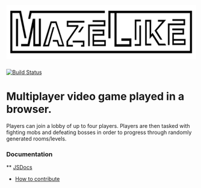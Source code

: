 # ![Mazelike logo](Frontend/img/mazelike_logo.png)
[![Build Status](https://travis-ci.com/MazelikeGame/mazelike.svg?branch=master)](https://travis-ci.com/MazelikeGame/mazelike)

# Multiplayer video game played in a browser.

Players can join a lobby of up to four players. Players are then tasked with
fighting mobs and defeating bosses in order to progress through randomly
generated rooms/levels.

### Documentation
  ** [JSDocs](https://mazelike.ryan3r.com/docs/)
  * [How to contribute](CONTRIBUTING.md)

